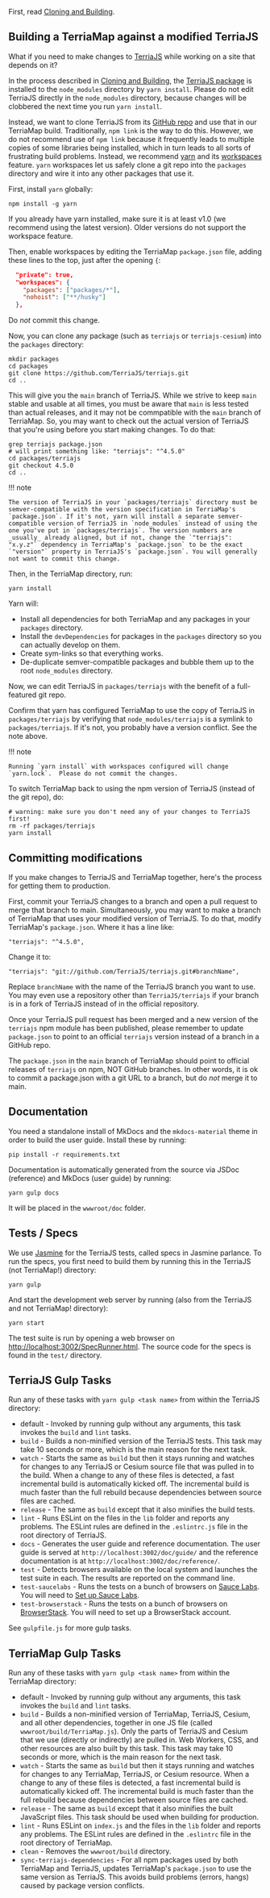 First, read [Cloning and Building](../customizing/cloning-and-building.md).

## Building a TerriaMap against a modified TerriaJS

What if you need to make changes to [TerriaJS](https://github.com/TerriaJS/terriajs) while working on a site that depends on it?

In the process described in [Cloning and Building](../customizing/cloning-and-building.md), the [TerriaJS package](https://www.npmjs.com/package/terriajs) is installed to the `node_modules` directory by `yarn install`. Please do not edit TerriaJS directly in the `node_modules` directory, because changes will be clobbered the next time you run `yarn install`.

Instead, we want to clone TerriaJS from its [GitHub repo](https://github.com/TerriaJS/terriajs) and use that in our TerriaMap build. Traditionally, `npm link` is the way to do this. However, we do not recommend use of `npm link` because it frequently leads to multiple copies of some libraries being installed, which in turn leads to all sorts of frustrating build problems. Instead, we recommend [yarn](https://yarnpkg.com) and its [workspaces](https://yarnpkg.com/lang/en/docs/workspaces/) feature. `yarn` workspaces let us safely clone a git repo into the `packages` directory and wire it into any other packages that use it.

First, install `yarn` globally:

```
npm install -g yarn
```

If you already have yarn installed, make sure it is at least v1.0 (we recommend using the latest version). Older versions do not support the workspace feature.

Then, enable workspaces by editing the TerriaMap `package.json` file, adding these lines to the top, just after the opening `{`:

```json
  "private": true,
  "workspaces": {
    "packages": ["packages/*"],
    "nohoist": ["**/husky"]
  },
```

Do _not_ commit this change.

Now, you can clone any package (such as `terriajs` or `terriajs-cesium`) into the `packages` directory:

```
mkdir packages
cd packages
git clone https://github.com/TerriaJS/terriajs.git
cd ..
```

This will give you the `main` branch of TerriaJS. While we strive to keep `main` stable and usable at all times, you must be aware that `main` is less tested than actual releases, and it may not be commpatible with the `main` branch of TerriaMap. So, you may want to check out the actual version of TerriaJS that you're using before you start making changes. To do that:

```
grep terriajs package.json
# will print something like: "terriajs": "^4.5.0"
cd packages/terriajs
git checkout 4.5.0
cd ..
```

!!! note

    The version of TerriaJS in your `packages/terriajs` directory must be semver-compatible with the version specification in TerriaMap's `package.json`. If it's not, yarn will install a separate semver-compatible version of TerriaJS in `node_modules` instead of using the one you've put in `packages/terriajs`. The version numbers are _usually_ already aligned, but if not, change the `"terriajs": "x.y.z"` dependency in TerriaMap's `package.json` to be the exact `"version"` property in TerriaJS's `package.json`. You will generally not want to commit this change.

Then, in the TerriaMap directory, run:

```
yarn install
```

Yarn will:

- Install all dependencies for both TerriaMap and any packages in your `packages` directory.
- Install the `devDependencies` for packages in the `packages` directory so you can actually develop on them.
- Create sym-links so that everything works.
- De-duplicate semver-compatible packages and bubble them up to the root `node_modules` directory.

Now, we can edit TerriaJS in `packages/terriajs` with the benefit of a full-featured git repo.

Confirm that yarn has configured TerriaMap to use the copy of TerriaJS in `packages/terriajs` by verifying that `node_modules/terriajs` is a symlink to `packages/terriajs`. If it's not, you probably have a version conflict. See the note above.

!!! note

    Running `yarn install` with workspaces configured will change `yarn.lock`.  Please do not commit the changes.

To switch TerriaMap back to using the npm version of TerriaJS (instead of the git repo), do:

```
# warning: make sure you don't need any of your changes to TerriaJS first!
rm -rf packages/terriajs
yarn install
```

## Committing modifications

If you make changes to TerriaJS and TerriaMap together, here's the process for getting them to production.

First, commit your TerriaJS changes to a branch and open a pull request to merge that branch to main. Simultaneously, you may want to make a branch of TerriaMap that uses your modified version of TerriaJS. To do that, modify TerriaMap's `package.json`. Where it has a line like:

```
"terriajs": "^4.5.0",
```

Change it to:

```
"terriajs": "git://github.com/TerriaJS/terriajs.git#branchName",
```

Replace `branchName` with the name of the TerriaJS branch you want to use. You may even use a repository other than `TerriaJS/terriajs` if your branch is in a fork of TerriaJS instead of in the official repository.

Once your TerriaJS pull request has been merged and a new version of the `terriajs` npm module has been published, please remember to update `package.json` to point to an official `terriajs` version instead of a branch in a GitHub repo.

The `package.json` in the `main` branch of TerriaMap should point to official releases of `terriajs` on npm, NOT GitHub branches. In other words, it is ok to commit a package.json with a git URL to a branch, but do _not_ merge it to main.

## Documentation

You need a standalone install of MkDocs and the `mkdocs-material` theme in order to build the user guide. Install these by running:

```
pip install -r requirements.txt
```

Documentation is automatically generated from the source via JSDoc (reference) and MkDocs (user guide) by running:

```
yarn gulp docs
```

It will be placed in the `wwwroot/doc` folder.

## Tests / Specs

We use [Jasmine](https://jasmine.github.io/) for the TerriaJS tests, called specs in Jasmine parlance. To run the specs, you first need to build them by running this in the TerriaJS (not TerriaMap!) directory:

```
yarn gulp
```

And start the development web server by running (also from the TerriaJS and not TerriaMap! directory):

```
yarn start
```

The test suite is run by opening a web browser on [http://localhost:3002/SpecRunner.html](http://localhost:3002/SpecRunner.html). The source code for the specs is found in the `test/` directory.

## TerriaJS Gulp Tasks

Run any of these tasks with `yarn gulp <task name>` from within the TerriaJS directory:

- default - Invoked by running gulp without any arguments, this task invokes the `build` and `lint` tasks.
- `build` - Builds a non-minified version of the TerriaJS tests. This task may take 10 seconds or more, which is the main reason for the next task.
- `watch` - Starts the same as `build` but then it stays running and watches for changes to any TerriaJS or Cesium source file that was pulled in to the build. When a change to any of these files is detected, a fast incremental build is automatically kicked off. The incremental build is much faster than the full rebuild because dependencies between source files are cached.
- `release` - The same as `build` except that it also minifies the build tests.
- `lint` - Runs ESLint on the files in the `lib` folder and reports any problems. The ESLint rules are defined in the `.eslintrc.js` file in the root directory of TerriaJS.
- `docs` - Generates the user guide and reference documentation. The user guide is served at `http://localhost:3002/doc/guide/` and the reference documentation is at `http://localhost:3002/doc/reference/`.
- `test` - Detects browsers available on the local system and launches the test suite in each. The results are reported on the command line.
- `test-saucelabs` - Runs the tests on a bunch of browsers on [Sauce Labs](https://saucelabs.com/). You will need to [Set up Sauce Labs](setting-up-saucelabs.md).
- `test-browserstack` - Runs the tests on a bunch of browsers on [BrowserStack](https://www.browserstack.com/). You will need to set up a BrowserStack account.

See `gulpfile.js` for more gulp tasks.

## TerriaMap Gulp Tasks

Run any of these tasks with `yarn gulp <task name>` from within the TerriaMap directory:

- default - Invoked by running gulp without any arguments, this task invokes the `build` and `lint` tasks.
- `build` - Builds a non-minified version of TerriaMap, TerriaJS, Cesium, and all other dependencies, together in one JS file (called `wwwroot/build/TerriaMap.js`). Only the parts of TerriaJS and Cesium that we use (directly or indirectly) are pulled in. Web Workers, CSS, and other resources are also built by this task. This task may take 10 seconds or more, which is the main reason for the next task.
- `watch` - Starts the same as `build` but then it stays running and watches for changes to any TerriaMap, TerriaJS, or Cesium resource. When a change to any of these files is detected, a fast incremental build is automatically kicked off. The incremental build is much faster than the full rebuild because dependencies between source files are cached.
- `release` - The same as `build` except that it also minifies the built JavaScript files. This task should be used when building for production.
- `lint` - Runs ESLint on `index.js` and the files in the `lib` folder and reports any problems. The ESLint rules are defined in the `.eslintrc` file in the root directory of TerriaMap.
- `clean` - Removes the `wwwroot/build` directory.
- `sync-terriajs-dependencies` - For all npm packages used by both TerriaMap and TerriaJS, updates TerriaMap's `package.json` to use the same version as TerriaJS. This avoids build problems (errors, hangs) caused by package version conflicts.
